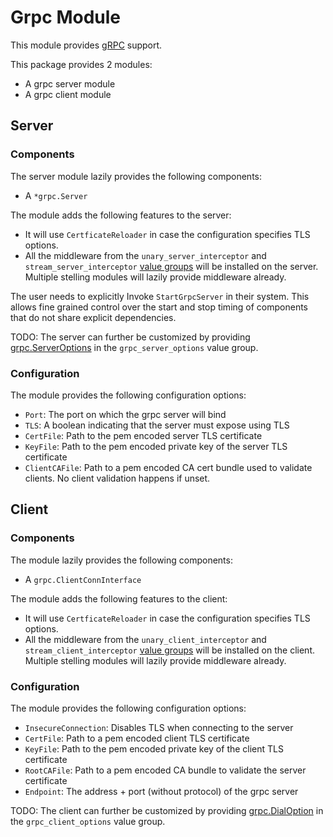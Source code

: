 # Grpc Module

This module provides [gRPC](https://pkg.go.dev/google.golang.org/grpc) support.

This package provides 2 modules:

* A grpc server module
* A grpc client module

## Server

### Components 
The server module lazily provides the following components:

* A `*grpc.Server`

The module adds the following features to the server:

* It will use `CertficateReloader` in case the configuration specifies TLS options.
* All the middleware from the `unary_server_interceptor` and `stream_server_interceptor` [value groups](https://uber-go.github.io/fx/value-groups/) will be installed on the server.
  Multiple stelling modules will lazily provide middleware already.

The user needs to explicitly Invoke `StartGrpcServer` in their system. This allows fine grained control over the start and stop timing of components that do not share explicit dependencies.

TODO: The server can further be customized by providing [grpc.ServerOptions](https://pkg.go.dev/google.golang.org/grpc#ServerOption) in the `grpc_server_options` value group.

### Configuration
The module provides the following configuration options:
* `Port`: The port on which the grpc server will bind
* `TLS`: A boolean indicating that the server must expose using TLS
* `CertFile`: Path to the pem encoded server TLS certificate
* `KeyFile`: Path to the pem encoded private key of the server TLS certificate
* `ClientCAFile`: Path to a pem encoded CA cert bundle used to validate clients. No client validation happens if unset.

## Client

### Components 
The module lazily provides the following components:

* A `grpc.ClientConnInterface`

The module adds the following features to the client:

* It will use `CertficateReloader` in case the configuration specifies TLS options.
* All the middleware from the `unary_client_interceptor` and `stream_client_interceptor` [value groups](https://uber-go.github.io/fx/value-groups/) will be installed on the client.
  Multiple stelling modules will lazily provide middleware already.

### Configuration
The module provides the following configuration options:
* `InsecureConnection`: Disables TLS when connecting to the server
* `CertFile`: Path to a pem encoded client TLS certificate
* `KeyFile`: Path to the pem encoded private key of the client TLS certificate
* `RootCAFile`: Path to a pem encoded CA bundle to validate the server certificate
* `Endpoint`: The address + port (without protocol) of the grpc server

TODO: The client can further be customized by providing [grpc.DialOption](https://pkg.go.dev/google.golang.org/grpc#DialOption) in the `grpc_client_options` value group.